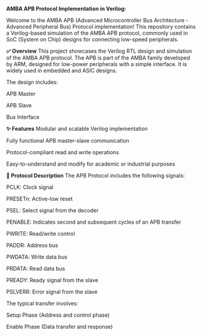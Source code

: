 **AMBA APB Protocol Implementation in Verilog:**

Welcome to the AMBA APB (Advanced Microcontroller Bus Architecture - Advanced Peripheral Bus) Protocol implementation! This repository contains a Verilog-based simulation of the AMBA APB protocol, commonly used in SoC (System on Chip) designs for connecting low-speed peripherals.

**✅ Overview**
This project showcases the Verilog RTL design and simulation of the AMBA APB protocol. The APB is part of the AMBA family developed by ARM, designed for low-power peripherals with a simple interface. It is widely used in embedded and ASIC designs.

The design includes:

APB Master

APB Slave

Bus Interface

**✨ Features**
Modular and scalable Verilog implementation

Fully functional APB master-slave communication

Protocol-compliant read and write operations

Easy-to-understand and modify for academic or industrial purposes

**📘 Protocol Description**
The APB Protocol includes the following signals:

PCLK: Clock signal

PRESETn: Active-low reset

PSEL: Select signal from the decoder

PENABLE: Indicates second and subsequent cycles of an APB transfer

PWRITE: Read/write control

PADDR: Address bus

PWDATA: Write data bus

PRDATA: Read data bus

PREADY: Ready signal from the slave

PSLVERR: Error signal from the slave

The typical transfer involves:

Setup Phase (Address and control phase)

Enable Phase (Data transfer and response)
